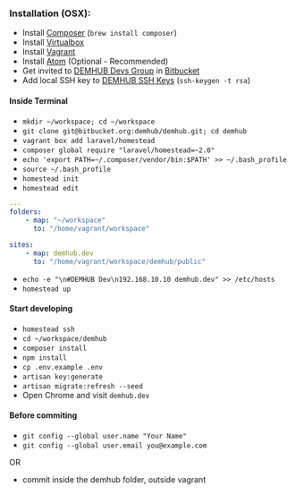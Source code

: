 ### Installation (OSX):

- Install [Composer](https://getcomposer.org/doc/00-intro.md#installation-linux-unix-osx) (`brew install composer`)
- Install [Virtualbox](https://www.virtualbox.org/wiki/Downloads)
- Install [Vagrant](https://www.vagrantup.com/)
- Install [Atom](https://atom.io/) (Optional - Recommended)
- Get invited to [DEMHUB Devs Group](https://bitbucket.org/account/user/demhub/groups/developers/) in [Bitbucket](https://bitbucket.org)
- Add local SSH key to [DEMHUB SSH Keys](https://bitbucket.org/account/user/demhub/ssh-keys/) (`ssh-keygen -t rsa`)

#### Inside Terminal

- `mkdir ~/workspace; cd ~/workspace`
- `git clone git@bitbucket.org:demhub/demhub.git; cd demhub`
- `vagrant box add laravel/homestead`
- `composer global require "laravel/homestead=~2.0"`
- `echo 'export PATH=~/.composer/vendor/bin:$PATH' >> ~/.bash_profile`
- `source ~/.bash_profile`
- `homestead init`
- `homestead edit`

```yaml
---
folders:
    - map: "~/workspace"
      to: "/home/vagrant/workspace"

sites:
    - map: demhub.dev
      to: "/home/vagrant/workspace/demhub/public"

```

- `echo -e "\n#DEMHUB Dev\n192.168.10.10 demhub.dev" >> /etc/hosts`
- `homestead up`

#### Start developing

- `homestead ssh`
- `cd ~/workspace/demhub`
- `composer install`
- `npm install`
- `cp .env.example .env`
- `artisan key:generate`
- `artisan migrate:refresh --seed`
- Open Chrome and visit `demhub.dev`

#### Before commiting
- `git config --global user.name "Your Name"`
- `git config --global user.email you@example.com`

OR

- commit inside the demhub folder, outside vagrant

